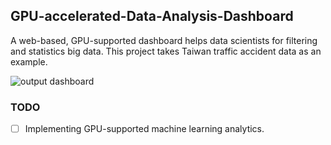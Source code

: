 ## GPU-accelerated-Data-Analysis-Dashboard

A web-based, GPU-supported dashboard helps data scientists for filtering and statistics big data.
This project takes Taiwan traffic accident data as an example.

![output dashboard](./imgs/cuxfilter(1000x1000).gif)



### TODO
- [ ] Implementing GPU-supported machine learning analytics. 
